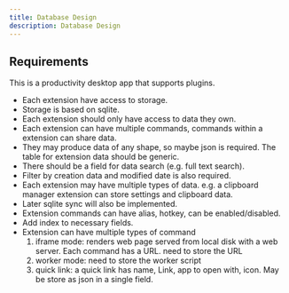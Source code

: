```yaml
---
title: Database Design
description: Database Design
---
```


## Requirements

This is a productivity desktop app that supports plugins.

- Each extension have access to storage.
- Storage is based on sqlite.
- Each extension should only have access to data they own.
- Each extension can have multiple commands, commands within a extension can share data.
- They may produce data of any shape, so maybe json is required. The table for extension data should be generic.
- There should be a field for data search (e.g. full text search).
- Filter by creation data and modified date is also required.
- Each extension may have multiple types of data. e.g. a clipboard manager extension can store settings and clipboard data.
- Later sqlite sync will also be implemented.
- Extension commands can have alias, hotkey, can be enabled/disabled.
- Add index to necessary fields.
- Extension can have multiple types of command
  1. iframe mode: renders web page served from local disk with a web server. Each command has a URL. need to store the URL
  2. worker mode: need to store the worker script
  3. quick link: a quick link has name, Link, app to open with, icon. May be store as json in a single field.
